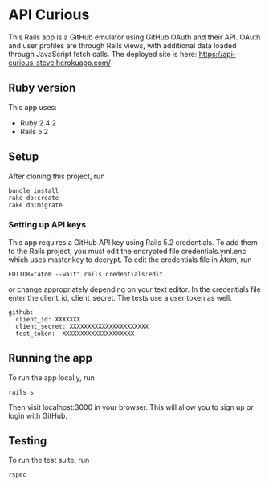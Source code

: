 # API Curious

This Rails app is a GitHub emulator using GitHub OAuth and their API. OAuth and user profiles are through Rails views, with additional data loaded through JavaScript fetch calls. The deployed site is here: https://api-curious-steve.herokuapp.com/

## Ruby version
This app uses:

* Ruby 2.4.2
* Rails 5.2

## Setup
After cloning this project, run

```
bundle install
rake db:create
rake db:migrate
```

### Setting up API keys
This app requires a GitHub API key using Rails 5.2 credentials. To add them to the Rails project, you must edit the encrypted file credentials.yml.enc which uses master.key to decrypt. To edit the credentials file in Atom, run

```EDITOR="atom --wait" rails credentials:edit```

or change appropriately depending on your text editor. In the credentials file enter the client_id, client_secret. The tests use a user token as well.
```
github:
  client_id: XXXXXXX
  client_secret: XXXXXXXXXXXXXXXXXXXXXX
  test_token:  XXXXXXXXXXXXXXXXXXXX
```

## Running the app
To run the app locally, run

```rails s```

Then visit localhost:3000 in your browser. This will allow you to sign up or login with GitHub.

## Testing
To run the test suite, run

```rspec```
